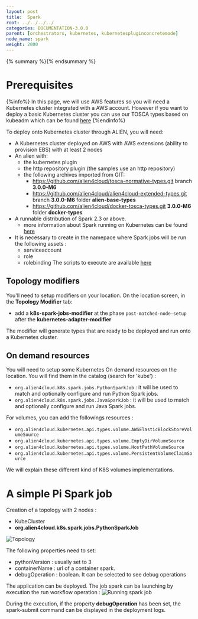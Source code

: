 ```yaml
---
layout: post
title:  Spark
root: ../../../../
categories: DOCUMENTATION-3.0.0
parent: [orchestrators, kubernetes, kubernetespluginconcretemode]
node_name: spark
weight: 2000
---
```

{% summary %}{% endsummary %}
# Prerequisites

{%info%}
In this page, we will use AWS features so you will need a Kubernetes cluster integrated with a AWS account.
However if you want to deploy a basic Kubernetes cluster you can use our TOSCA types based on kubeadm which can be found [here](https://github.com/alien4cloud/csar-public-library/tree/develop/org/alien4cloud/kubernetes/kubeadm)
{%endinfo%}

To deploy onto Kubernetes cluster through ALIEN, you will need:

- A Kubernetes cluster deployed on AWS with AWS extensions (ability to provision EBS) with at least 2 nodes
- An alien with:
  - the kubernetes plugin
  - the http repository plugin (the samples use an http repository)
  - the following archives imported from GIT:
    - https://github.com/alien4cloud/tosca-normative-types.git branch **3.0.0-M6**
    - https://github.com/alien4cloud/alien4cloud-extended-types.git branch **3.0.0-M6** folder **alien-base-types**
    - https://github.com/alien4cloud/docker-tosca-types.git **3.0.0-M6** folder **docker-types**
- A runnable distribution of Spark 2.3 or above.
  - more information about Spark running on Kubernetes can be found [here](https://spark.apache.org/docs/latest/running-on-kubernetes.html)
- It is necessary to create in  the namepace where Spark jobs will be run the following assets : 
  - serviceaccount
  - role
  - rolebinding
The scripts to execute are available [here](https://github.com/alien4cloud/alien4cloud-k8s-spark-jobs/tree/3.0.0-M6/src/main/resources/k8s)

## Topology modifiers

You'll need to setup modifiers on your location. On the location screen, in the **Topology Modifier** tab:


- add a **k8s-spark-jobs-modifier** at the phase `post-matched-node-setup` after the **kubernetes-adapter-modifier**


The modifier will generate types that are ready to be deployed and run onto a Kubernetes cluster.

## On demand resources

You will need to setup some Kubernetes On demand resources on the location. You will find them in the catalog (search for 'kube') :

- `org.alien4cloud.k8s.spark.jobs.PythonSparkJob` : it will be used to match and optionally configure and run Python Spark jobs.
- `org.alien4cloud.k8s.spark.jobs.JavaSparkJob` : it will be used to match and optionally configure and run Java Spark jobs.

For volumes, you can add the followings resources :

- `org.alien4cloud.kubernetes.api.types.volume.AWSElasticBlockStoreVolumeSource`
- `org.alien4cloud.kubernetes.api.types.volume.EmptyDirVolumeSource`
- `org.alien4cloud.kubernetes.api.types.volume.HostPathVolumeSource`
- `org.alien4cloud.kubernetes.api.types.volume.PersistentVolumeClaimSource`

We will explain these different kind of K8S volumes implementations.


# A simple Pi Spark job

Creation of a topology with 2 nodes :
- KubeCluster
- **org.alien4cloud.k8s.spark.jobs.PythonSparkJob**

![Topology](../../images/3.0.0/orchestrators/kubernetes/spark_1.png)


The following properties need to set:
- pythonVersion : usually set to 3
- containerName : url of a container spark.
- debugOperation : boolean. It can be selected to see debug operations

The application can be deployed.
The job spark can ba launching by execution the run workflow operation :
![Running spark job](../../images/3.0.0/orchestrators/kubernetes/spark_2.png)

During the execution, if the property **debugOperation**  has been set, the spark-submit command can be displayed in the deployment logs.












